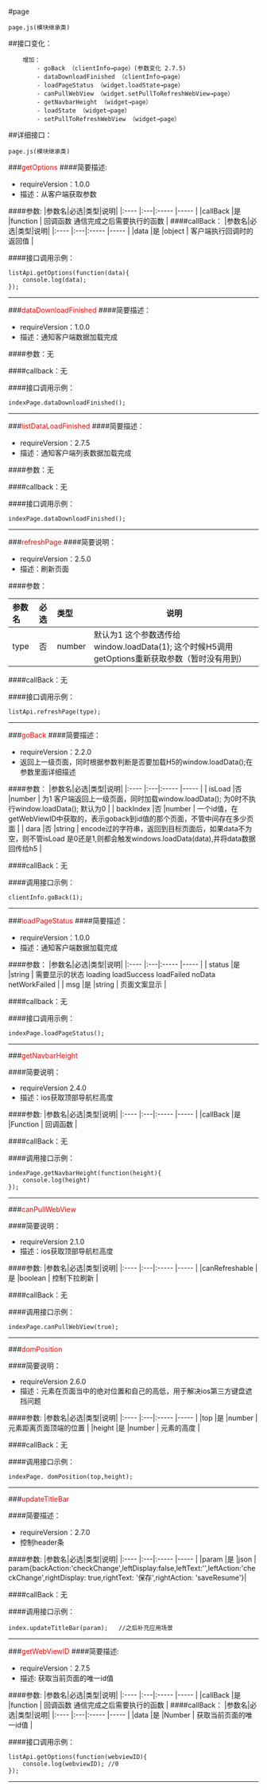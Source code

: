 #page

```
page.js(模块继承类)
```

##接口变化：

```
	增加：
		- goBack （clientInfo→page）(参数变化 2.7.5)
		- dataDownloadFinished （clientInfo→page）
		- loadPageStatus （widget.loadState→page）
		- canPullWebView （widget.setPullToRefreshWebView→page）
		- getNavbarHeight （widget→page）
		- loadState （widget→page）
		- setPullToRefreshWebView （widget→page）
```
##详细接口：

```
page.js(模块继承类)
```

###<font color='red'>getOptions</font>
####简要描述:
- requireVersion：1.0.0
- 描述：从客户端获取参数

####参数:
|参数名|必选|类型|说明|
|:----    |:---|:----- |-----   |
|callBack |是  |function | 回调函数 通信完成之后需要执行的函数  |
####callBack：
|参数名|必选|类型|说明|
|:----    |:---|:----- |-----   |
|data |是  |object | 客户端执行回调时的返回值  |

####接口调用示例：
```
listApi.getOptions(function(data){
	console.log(data);
});
```
***

###<font color='red'>dataDownloadFinished</font>
####简要描述：
- requireVersion：1.0.0
- 描述：通知客户端数据加载完成

####参数：无

####callback：无

####接口调用示例：
```
indexPage.dataDownloadFinished();
```
***

###<font color='red'>listDataLoadFinished</font>
####简要描述：
- requireVersion：2.7.5
- 描述：通知客户端列表数据加载完成

####参数：无

####callback：无

####接口调用示例：
```
indexPage.dataDownloadFinished();
```
***

###<font color='red'>refreshPage</font>
####简要说明：
- requireVersion：2.5.0
- 描述：刷新页面

####参数：

|参数名|必选|类型|说明|
|:----    |:---|:----- |-----   |
|type |否  |number | 默认为1   这个参数透传给window.loadData(1); 这个时候H5调用getOptions重新获取参数（暂时没有用到）|

####callBack：无

####接口调用示例：
```
listApi.refreshPage(type);
```
***
###<font color="red">goBack</font>
####简要描述：
- requireVersion：2.2.0
- 返回上一级页面，同时根据参数判断是否要加载H5的window.loadData();在参数里面详细描述

####参数：
|参数名|必选|类型|说明|
|:----    |:---|:----- |-----   |
| isLoad |否 |number | 为1 客户端返回上一级页面，同时加载window.loadData(); 为0时不执行window.loadData(); 默认为0 |
| backIndex |否 |number | 一个id值，在getWebViewID中获取的，表示goback到id值的那个页面，不管中间存在多少页面 |
| dara |否  |string | encode过的字符串，返回到目标页面后，如果data不为空，则不管isLoad 是0还是1,则都会触发windows.loadData(data),并将data数据回传给h5 |

####callBack：无

####调用接口示例：
```
clientInfo.goBack(1);
```
***

###<font color='red'>loadPageStatus</font>
####简要描述：
- requireVersion：1.0.0
- 描述：通知客户端数据加载完成

####参数：
|参数名|必选|类型|说明|
|:----    |:---|:----- |-----   |
| status |是  |string | 需要显示的状态 loading  loadSuccess  loadFailed  noData  netWorkFailed |
| msg |是  |string | 页面文案显示 |

####callback：无

####接口调用示例：
```
indexPage.loadPageStatus();
```
***
###<font color="red">getNavbarHeight</font>

####简要说明：
- requireVersion 2.4.0
- 描述：ios获取顶部导航栏高度

####参数:
|参数名|必选|类型|说明|
|:----    |:---|:----- |-----   |
|callBack |是  |Function | 回调函数 |


####callBack：无

####调用接口示例：

```
indexPage.getNavbarHeight(function(height){
    console.log(height)
});
```
***
###<font color="red">canPullWebView</font>

####简要说明：
- requireVersion 2.1.0
- 描述：ios获取顶部导航栏高度

####参数:
|参数名|必选|类型|说明|
|:----    |:---|:----- |-----   |
|canRefreshable |是  |boolean | 控制下拉刷新 |

####callBack：无

####调用接口示例：
```
indexPage.canPullWebView(true);
```
***

###<font color="red">domPosition</font>

####简要说明：
- requireVersion 2.6.0
- 描述：元素在页面当中的绝对位置和自己的高低，用于解决ios第三方键盘遮挡问题

####参数:
|参数名|必选|类型|说明|
|:----    |:---|:----- |-----   |
|top |是  |number | 元素距离页面顶端的位置 |
|height |是  |number | 元素的高度 |

####callBack：无

####调用接口示例：
```
indexPage. domPosition(top,height);
```
***

###<font color="red">updateTitleBar</font>

####简要描述：
- requireVersion：2.7.0
- 控制header条

####参数:
|参数名|必选|类型|说明|
|:----    |:---|:----- |-----   |
|param |是  |json | param{backAction:'checkChange',leftDisplay:false,leftText:'',leftAction:'checkChange',rightDisplay: true,rightText: '保存',rightAction: 'saveResume'}|


####callBack：无

####调用接口示例：	

```
index.updateTitleBar(param);   //之后补充应用场景
```
***

###<font color='red'>getWebViewID</font>
####简要描述:
- requireVersion：2.7.5
- 描述: 获取当前页面的唯一id值

####参数:
|参数名|必选|类型|说明|
|:----    |:---|:----- |-----   |
|callBack |是  |function | 回调函数 通信完成之后需要执行的函数  |
####callBack：
|参数名|必选|类型|说明|
|:----    |:---|:----- |-----   |
|data |是  |Number | 获取当前页面的唯一id值  |

####接口调用示例：
```
listApi.getOptions(function(webviewID){
	console.log(webviewID); //0
});
```
***
